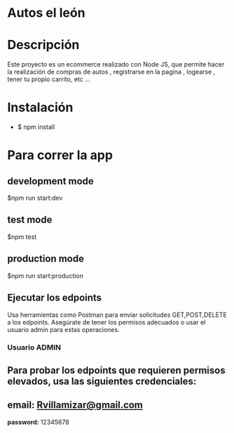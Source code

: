 #                                                         Autos el león

# Descripción 
Este proyecto es un ecommerce realizado con Node JS, que permite hacer la realización de compras de autos , registrarse en la pagina , logearse , tener tu propio carrito, etc ...

# Instalación
- $ npm install  

# Para correr la app
## development mode
 $npm run start:dev
## test mode
 $npm test
## production mode
 $npm run start:production

## Ejecutar los edpoints ##
Usa herramientas como Postman para enviar solicitudes GET,POST,DELETE a los edpoints.
Asegúrate de tener los permisos adecuados o usar el usuario admin para estas operaciones.

### Usuario ADMIN
Para probar los edpoints que requieren permisos elevados, usa las siguientes credenciales:
----------------------------------------------------------------
**email:** Rvillamizar@gmail.com 
------------------------------------------------
**password:** 12345678
